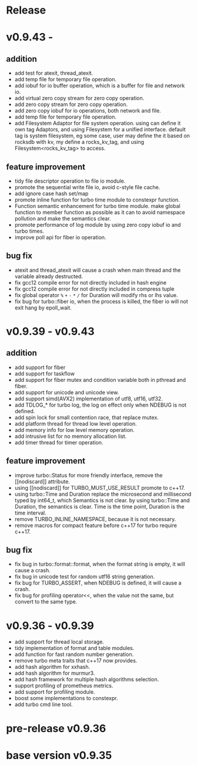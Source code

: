 Release
==================================

v0.9.43 -
================================

addition
--------------------------------

* add test for atexit, thread_atexit.
* add temp file for temporary file operation.
* add iobuf for io buffer operation, which is a buffer for file and network io.
* add virtual zero copy stream for zero copy operation.
* add zero copy stream for zero copy operation.
* add zero copy iobuf for io operations, both network and file.
* add temp file for temporary file operation.
* add Filesystem Adaptor for file system operation. using can define it own tag Adaptors, and 
  using Filesystem<Tag> for a unified interface. default tag is system filesystem, eg some case, user
  may define the it based on rocksdb with kv, my define  a rocks_kv_tag, and using Filesystem<rocks_kv_tag>
  to access.

feature improvement
--------------------------------
* tidy file descriptor operation to file io module.
* promote the sequential write file io, avoid c-style file cache.
* add ignore case hash set/map
* promote inline function for turbo time module to constexpr function.
* Function semantic enhancement for turbo time module. make global  function to member function as
    possible as it can to avoid namespace pollution and make the semantics clear.
* promote performance of log module by using zero copy iobuf io and turbo times.
* improve poll api for fiber io operation.

bug fix
--------------------------------

* atexit and thread_atexit will cause a crash when main thread and the variable already destructed.
* fix gcc12 compile error for <string> not directly included in hash engine
* fix gcc12 compile error for <cstddef> not directly included in compress tuple
* fix global operator `%` `+` `-` `*` `/` for Duration will modify rhs or lhs value.
* fix bug for turbo::fiber io, when the process is killed, the fiber io will not exit hang by epoll_wait.

v0.9.39 - v0.9.43
================================

addition
--------------------------------

* add support for fiber
* add support for taskflow
* add support for fiber mutex and condition variable both in pthread and fiber.
* add support for unicode and unicode view.
* add support simd(AVX2) implementation of utf8, utf16, utf32.
* add TDLOG_* for turbo log, the log on effect only when NDEBUG is not defined.
* add spin lock for small contention race, that replace mutex.
* add platform thread for thread low level operation.
* add memory info for low level memory operation.
* add intrusive list for no memory allocation list.
* add timer thread for timer operation.

feature improvement
--------------------------------
* improve turbo::Status for more friendly interface, remove the [[nodiscard]] attribute.
* using [[nodiscard]] for TURBO_MUST_USE_RESULT promote to c++17.
* using turbo::Time and Duration replace the microsecond and millisecond typed by
  int64_t, which Semantics is not clear. by using turbo::Time and Duration, the
  semantics is clear. Time is the time point, Duration is the time interval.
* remove TURBO_INLINE_NAMESPACE, because it is not necessary.
* remove macros for compact feature before c++17 for turbo require c++17.

bug fix
--------------------------------

* fix bug in turbo::format::format, when the format string is empty, it will cause a crash.
* fix bug in unicode test for random utf16 string generation.
* fix bug for TURBO_ASSERT, when NDEBUG is defined, it will cause a crash.
* fix bug for profiling operator<<, when the value not the same, but convert to the same type.

v0.9.36 - v0.9.39
================================

* add support for thread local storage.
* tidy implementation of format and table modules.
* add function for fast random number generation.
* remove turbo meta traits that c++17 now provides.
* add hash algorithm for xxhash.
* add hash algorithm for murmur3.
* add hash framework for multiple hash algorithms selection.
* support profiling of prometheus metrics.
* add support for profiling module.
* boost some implementations  to constexpr.
* add turbo cmd line tool.

# pre-release v0.9.36

# base version v0.9.35